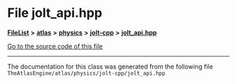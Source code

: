 

# File jolt\_api.hpp



[**FileList**](files.md) **>** [**atlas**](dir_1e6ffef027cfcf7ded3287660b505c9f.md) **>** [**physics**](dir_40e4880a491f87475db52b6f14fdb765.md) **>** [**jolt-cpp**](dir_4275702edcca8362402a3c9bf0161df7.md) **>** [**jolt\_api.hpp**](jolt-cpp_2jolt__api_8hpp.md)

[Go to the source code of this file](jolt-cpp_2jolt__api_8hpp_source.md)





































































------------------------------
The documentation for this class was generated from the following file `TheAtlasEngine/atlas/physics/jolt-cpp/jolt_api.hpp`

